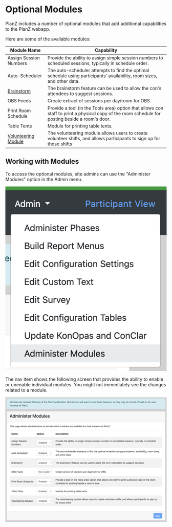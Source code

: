 # Optional Modules

PlanZ includes a number of optional modules that add additional capabilities to the PlanZ webapp.

Here are some of the available modules:

| Module Name | Capability |
| ----------- | ---------- |
| Assign Session Numbers | Provide the ability to assign simple session numbers to scheduled sessions, typically in schedule order. |
| Auto-Scheduler | The auto-scheduler attempts to find the optimal schedule using participants' availability, room sizes, and other data. |
| [Brainstorm](./using_the_brainstorm_function.md) | The brainstorm feature can be used to allow the con's attendees to suggest sessions.
| OBS Feeds | Create extract of sessions per day/room for OBS. |
| Print Room Schedule | Provide a tool (in the Tools area) option that allows con staff to print a physical copy of the room schedule for posting beside a room's door. |
| Table Tents | Module for printing table tents. |
| [Volunteering Module](./volunteer_module.md) | The volunteering module allows users to create volunteer shifts, and allows participants to sign up for those shifts |

## Working with Modules

To access the optional modules, site admins can use the "Administer Modules" option in the Admin menu.

![Administer Modules nav item](../images/administer_modules_nav_item.png)

The nav item shows the following screen that provides the ability to enable or unenable individual modules. You might not immediately see the changes related to a module.

![Administer Modules screen](../images/administer_modules_screen.png)